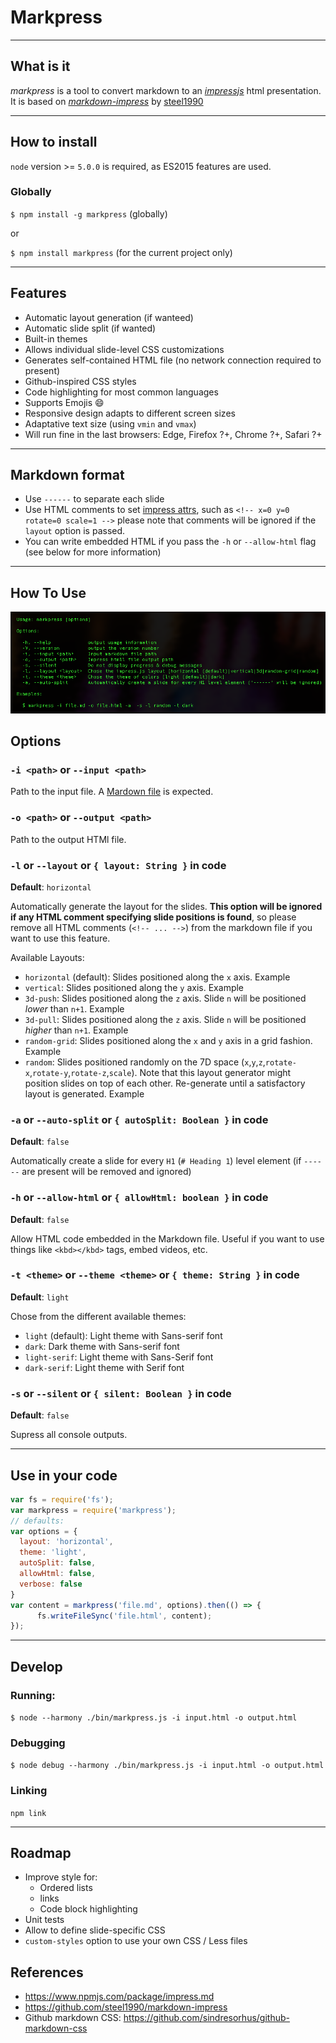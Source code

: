 # Markpress

-----------------------------
## What is it
*markpress* is a tool to convert markdown to an [*impressjs*](https://github.com/impress/impress.js/) html presentation. It is based on [*markdown-impress*](https://github.com/steel1990/markdown-impress) by [steel1990](https://github.com/steel1990)

-----------------------------
## How to install

`node` version >= `5.0.0` is required, as ES2015 features are used.

### Globally
`$ npm install -g markpress`  (globally)

or

`$ npm install markpress` (for the current project only)

-----------------------------
## Features
- Automatic layout generation (if wanteed)
- Automatic slide split (if wanted)
- Built-in themes
- Allows individual slide-level CSS customizations
- Generates self-contained HTML file (no network connection required to present)
- Github-inspired CSS styles
- Code highlighting for most common languages
- Supports Emojis :smile:
- Responsive design adapts to different screen sizes
- Adaptative text size (using `vmin` and `vmax`)
- Will run fine in the last browsers: Edge, Firefox ?+, Chrome ?+, Safari ?+

-----------------------------
## Markdown format
+ Use `------` to separate each slide
+ Use HTML comments to set [impress attrs](https://github.com/impress/impress.js/), such as `<!-- x=0 y=0 rotate=0 scale=1 -->` please note that comments will be ignored if the `layout` option is passed.
+ You can write embedded HTML if you pass the `-h` or `--allow-html` flag (see below for more information)

-----------------------------
## How To Use

![How to use markpress](./markpress-help.png)

## Options

### `-i <path>` or `--input <path>` 

Path to the input file. A [Mardown file](https://daringfireball.net/projects/markdown/) is expected.

### `-o <path>` or `--output <path>`

Path to the output HTMl file.

### `-l` or `--layout` or `{ layout: String }` in code

**Default**: `horizontal`

Automatically generate the layout for the slides. **This option will be ignored if any HTML comment specifying slide positions is found**, so please remove all HTML comments (`<!-- ... -->`) from the markdown file if you want to use this feature.

Available Layouts:

- `horizontal` (default): Slides positioned along the `x` axis. Example
- `vertical`: Slides positioned along the `y` axis. Example
- `3d-push`: Slides positioned along the `z` axis. Slide `n` will be positioned *lower* than `n+1`. Example
- `3d-pull`: Slides positioned along the `z` axis. Slide `n` will be positioned *higher* than `n+1`. Example
- `random-grid`: Slides positioned along the `x` and `y` axis in a grid fashion. Example
- `random`: Slides positioned randomly on the 7D space (`x`,`y`,`z`,`rotate-x`,`rotate-y`,`rotate-z`,`scale`). Note that this layout generator might position slides on top of each other. Re-generate until a satisfactory layout is generated. Example

### `-a` or `--auto-split` or `{ autoSplit: Boolean }` in code

**Default**: `false`

Automatically create a slide for every `H1` (`# Heading 1`) level element (if `------` are present will be removed and ignored)

### `-h` or `--allow-html` or `{ allowHtml: boolean }` in code

**Default**: `false`

Allow HTML code embedded in the Markdown file. Useful if you want to use things like `<kbd></kbd>` tags, embed videos, etc.

### `-t <theme>` or `--theme <theme>` or `{ theme: String }` in code

**Default**: `light`

Chose from the different available themes:

- `light` (default): Light theme with Sans-serif font
- `dark`: Dark theme with Sans-serif font
- `light-serif`: Light theme with Sans-Serif font
- `dark-serif`: Light theme with Serif font

### `-s` or `--silent` or `{ silent: Boolean }` in code

**Default**: `false`

Supress all console outputs.

-------------------------------
## Use in your code

```js
var fs = require('fs');
var markpress = require('markpress');
// defaults:
var options = {
  layout: 'horizontal',
  theme: 'light',
  autoSplit: false,
  allowHtml: false,
  verbose: false
}
var content = markpress('file.md', options).then(() => {
      fs.writeFileSync('file.html', content);
});
```

-------------------------------
## Develop

### Running:

`$ node --harmony ./bin/markpress.js -i input.html -o output.html`

### Debugging

`$ node debug --harmony ./bin/markpress.js -i input.html -o output.html`

### Linking

`npm link`

-------------------------------
## Roadmap

- Improve style for:
  - Ordered lists
  - links
  - Code block highlighting
- Unit tests
- Allow to define slide-specific CSS
- `custom-styles` option to use your own CSS / Less files


## References

- https://www.npmjs.com/package/impress.md
- https://github.com/steel1990/markdown-impress
- Github markdown CSS: https://github.com/sindresorhus/github-markdown-css
